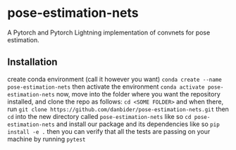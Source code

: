 # pose-estimation-nets
A Pytorch and Pytorch Lightning implementation of convnets for pose estimation.
## Installation
create conda environment (call it however you want)
`conda create --name pose-estimation-nets`
then activate the environment
`conda activate pose-estimation-nets`
now, move into the folder where you want the repository installed, and clone the repo as follows:
`cd <SOME FOLDER>` and when there, run
`git clone https://github.com/danbider/pose-estimation-nets.git`
then `cd` into the new directory called `pose-estimation-nets` like so
`cd pose-estimation-nets`
and install our package and its dependencies like so
`pip install -e .`
then you can verify that all the tests are passing on your machine by running
`pytest`
